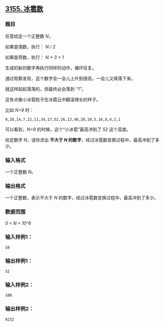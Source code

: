 ## [3155. 冰雹数](https://www.acwing.com/problem/content/3158/)

### 题目

任意给定一个正整数 *N*，

如果是偶数，执行： *N / 2*

如果是奇数，执行： *N × 3 + 1*

生成的新的数字再执行同样的动作，循环往复。

通过观察发现，这个数字会一会儿上升到很高，一会儿又降落下来。

就这样起起落落的，但最终必会落到 *“1”*。

这有点像小冰雹粒子在冰雹云中翻滚增长的样子。

比如 *N=9* 时：

`9,28,14,7,22,11,34,17,52,26,13,40,20,10,5,16,8,4,2,1`

可以看到，*N=9* 的时候，这个“小冰雹”最高冲到了 *52* 这个高度。

给定数字 *N*，请你求出 **不大于 *N* 的数字**，经过冰雹数变换过程中，最高冲到了多少。

### 输入格式

一个正整数 *N*。

### 输出格式

一个正整数，表示不大于 *N* 的数字，经过冰雹数变换过程中，最高冲到了多少。

### 数据范围

*0 < N < 10^6*

### 输入样例1：

```
10
```

### 输出样例1：

```
52
```

### 输入样例2：

```
100
```

### 输出样例2：

```
9232
```
